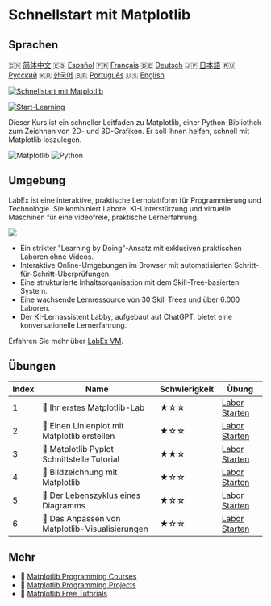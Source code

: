 # Schnellstart mit Matplotlib

## Sprachen

🇨🇳 [简体中文](README_zh.md) 🇪🇸 [Español](README_es.md) 🇫🇷 [Français](README_fr.md) 🇩🇪 [Deutsch](README_de.md) 🇯🇵 [日本語](README_ja.md) 🇷🇺 [Русский](README_ru.md) 🇰🇷 [한국어](README_ko.md) 🇧🇷 [Português](README_pt.md) 🇺🇸 [English](README.md) 

[![Schnellstart mit Matplotlib](https://cover-creator.labex.io/quick-start-with-matplotlib.png?lang=de)](https://labex.io/de/courses/quick-start-with-matplotlib)

[![Start-Learning](https://img.shields.io/badge/Start-Learning-whitesmoke?style=for-the-badge)](https://labex.io/de/courses/quick-start-with-matplotlib)

Dieser Kurs ist ein schneller Leitfaden zu Matplotlib, einer Python-Bibliothek zum Zeichnen von 2D- und 3D-Grafiken. Er soll Ihnen helfen, schnell mit Matplotlib loszulegen.

![Matplotlib](https://img.shields.io/badge/Matplotlib-whitesmoke?style=for-the-badge&logo=matplotlib)
![Python](https://img.shields.io/badge/Python-whitesmoke?style=for-the-badge&logo=python)


## Umgebung

LabEx ist eine interaktive, praktische Lernplattform für Programmierung und Technologie. Sie kombiniert Labore, KI-Unterstützung und virtuelle Maschinen für eine videofreie, praktische Lernerfahrung.

![](https://tutorial-screenshot.getvm.io/images/vm-1725247253.png)

- Ein strikter "Learning by Doing"-Ansatz mit exklusiven praktischen Laboren ohne Videos.
- Interaktive Online-Umgebungen im Browser mit automatisierten Schritt-für-Schritt-Überprüfungen.
- Eine strukturierte Inhaltsorganisation mit dem Skill-Tree-basierten System.
- Eine wachsende Lernressource von 30 Skill Trees und über 6.000 Laboren.
- Der KI-Lernassistent Labby, aufgebaut auf ChatGPT, bietet eine konversationelle Lernerfahrung.

Erfahren Sie mehr über [LabEx VM](https://support.labex.io/using-labex/virtual-machine).

## Übungen

|   Index | Name                                            | Schwierigkeit   | Übung                                                                                                                            |
|---------|-------------------------------------------------|-----------------|----------------------------------------------------------------------------------------------------------------------------------|
|       1 | 📖 Ihr erstes Matplotlib-Lab                    | ★☆☆             | <a target='_blank' href='https://labex.io/de/tutorials/python-your-first-matplotlib-lab-92737'>Labor Starten</a>                 |
|       2 | 📖 Einen Linienplot mit Matplotlib erstellen    | ★☆☆             | <a target='_blank' href='https://labex.io/de/tutorials/python-create-a-line-plot-with-matplotlib-71147'>Labor Starten</a>        |
|       3 | 📖 Matplotlib Pyplot Schnittstelle Tutorial     | ★★☆             | <a target='_blank' href='https://labex.io/de/tutorials/matplotlib-matplotlib-pyplot-interface-tutorial-71148'>Labor Starten</a>  |
|       4 | 📖 Bildzeichnung mit Matplotlib                 | ★☆☆             | <a target='_blank' href='https://labex.io/de/tutorials/matplotlib-image-plotting-with-matplotlib-71149'>Labor Starten</a>        |
|       5 | 📖 Der Lebenszyklus eines Diagramms             | ★☆☆             | <a target='_blank' href='https://labex.io/de/tutorials/python-the-lifecycle-of-a-plot-71150'>Labor Starten</a>                   |
|       6 | 📖 Das Anpassen von Matplotlib-Visualisierungen | ★☆☆             | <a target='_blank' href='https://labex.io/de/tutorials/matplotlib-customizing-matplotlib-visualizations-71151'>Labor Starten</a> |

## Mehr

- 🔗 [Matplotlib Programming Courses](https://github.com/labex-labs/awesome-programming-courses)
- 🔗 [Matplotlib Programming Projects](https://github.com/labex-labs/awesome-programming-projects)
- 🔗 [Matplotlib Free Tutorials](https://github.com/labex-labs/matplotlib-free-tutorials)

